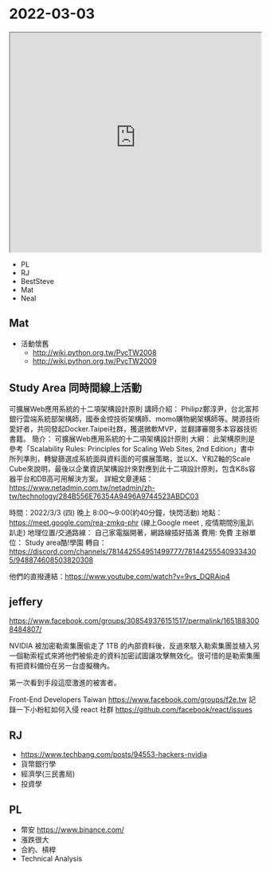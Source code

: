 # 2022-03-03

<iframe src="https://photos.hackingthursday.org/2022-03-03" width="100%" height="440px"></iframe>

- PL
- RJ
- BestSteve
- Mat
- Neal

## Mat

- 活動懷舊
    - http://wiki.python.org.tw/PycTW2008
    - http://wiki.python.org.tw/PycTW2009


## Study Area 同時間線上活動

可擴展Web應用系統的十二項架構設計原則
講師介紹：
Philipz鄭淳尹，台北富邦銀行雲端系統部架構師，國泰金控技術架構師、momo購物網架構師等。開源技術愛好者，共同發起Docker.Taipei社群，獲選微軟MVP，並翻譯審閱多本容器技術書籍。
簡介：
可擴展Web應用系統的十二項架構設計原則
大綱：
此架構原則是參考「Scalability Rules: Principles for Scaling Web Sites, 2nd Edition」書中所列準則，轉變篩選成系統面與資料面的可擴展策略，並以X、Y和Z軸的Scale Cube來說明，最後以企業資訊架構設計來對應到此十二項設計原則，包含K8s容器平台和DB高可用解決方案。
詳細文章連結：https://www.netadmin.com.tw/netadmin/zh-tw/technology/284B556E76354A9496A9744523ABDC03

時間：2022/3/3 (四) 晚上 8:00～9:00(約40分鐘，快閃活動)
地點：https://meet.google.com/rea-zmkq-phr (線上Google meet , 疫情期間別亂趴趴走)
地理位置/交通路線：
自己家電腦開著，網路線插好插滿
費用: 免費
主辦單位：
Study area酷!學園
轉自：https://discord.com/channels/781442554951499777/781442555409334305/948874608503820308

他們的直撥連結：https://www.youtube.com/watch?v=9vs_DQRAip4 


## jeffery

https://www.facebook.com/groups/308549376151517/permalink/1651883008484807/

NVIDIA 被加密勒索集團偷走了 1TB 的內部資料後，反過來駭入勒索集團並植入另一個勒索程式來將他們被偷走的資料加密試圖讓攻擊無效化。很可惜的是勒索集團有把資料備份在另一台虛擬機內。

第一次看到手段這麼激進的被害者。

Front-End Developers Taiwan
https://www.facebook.com/groups/f2e.tw
記錄一下小粉紅如何入侵 react 社群
https://github.com/facebook/react/issues 


## RJ

- https://www.techbang.com/posts/94553-hackers-nvidia
- 貨幣銀行學
- 經濟學(三民書局)
- 投資學


## PL

- 幣安 https://www.binance.com/
- 漲跌很大
- 合約、槓桿
- Technical Analysis
